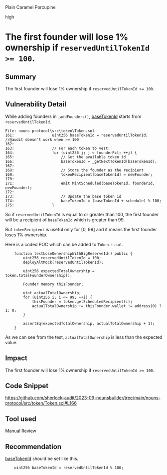 Plain Caramel Porcupine

high

# The first founder will lose 1% ownership if `reservedUntilTokenId >= 100`.

## Summary
The first founder will lose 1% ownership if `reservedUntilTokenId >= 100`.

## Vulnerability Detail
While adding founders in `_addFounders()`, [baseTokenId](https://github.com/sherlock-audit/2023-09-nounsbuilder/tree/main/nouns-protocol/src/token/Token.sol#L161) starts from `reservedUntilTokenId`.

```solidity
File: nouns-protocol\src\token\Token.sol
161:                 uint256 baseTokenId = reservedUntilTokenId; //@audit doesn't work when >= 100
162: 
163:                 // For each token to vest:
164:                 for (uint256 j; j < founderPct; ++j) {
165:                     // Get the available token id
166:                     baseTokenId = _getNextTokenId(baseTokenId);
167: 
168:                     // Store the founder as the recipient
169:                     tokenRecipient[baseTokenId] = newFounder;
170: 
171:                     emit MintScheduled(baseTokenId, founderId, newFounder);
172: 
173:                     // Update the base token id
174:                     baseTokenId = (baseTokenId + schedule) % 100;
175:                 }
```

So if `reservedUntilTokenId` is equal to or greater than 100, the first founder will be a recipient of `baseTokenId` which is greater than 99.

But `tokenRecipient` is useful only for [0, 99] and it means the first founder loses 1% ownership.

Here is a coded POC which can be added to `Token.t.sol`.

```solidity
    function testLoseOwnershipWithBigReserveId() public {
        uint256 reservedUntilTokenId = 100;
        deployAltMock(reservedUntilTokenId);

        uint256 expectedTotalOwnership = token.totalFounderOwnership();

        Founder memory thisFounder;

        uint actualTotalOwnership;
        for (uint256 i; i <= 99; ++i) {
            thisFounder = token.getScheduledRecipient(i);
            actualTotalOwnership += thisFounder.wallet != address(0) ? 1: 0;
        }

        assertEq(expectedTotalOwnership, actualTotalOwnership + 1);
    }
```

As we can see from the test, `actualTotalOwnership` is less than the expected value.

## Impact
The first founder will lose 1% ownership if `reservedUntilTokenId >= 100`.

## Code Snippet
https://github.com/sherlock-audit/2023-09-nounsbuilder/tree/main/nouns-protocol/src/token/Token.sol#L166

## Tool used
Manual Review

## Recommendation
[baseTokenId](https://github.com/sherlock-audit/2023-09-nounsbuilder/tree/main/nouns-protocol/src/token/Token.sol#L161) should be set like this.

```solidity
    uint256 baseTokenId = reservedUntilTokenId % 100;
```